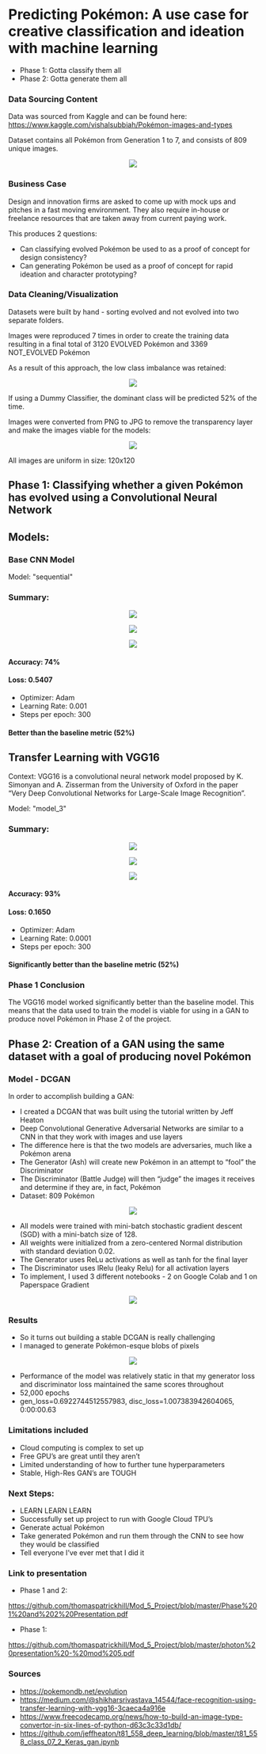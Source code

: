 # Predicting Pokémon: A use case for creative classification and ideation with machine learning

* Phase 1: Gotta classify them all
* Phase 2: Gotta generate them all

### Data Sourcing Content

Data was sourced from Kaggle and can be found here: https://www.kaggle.com/vishalsubbiah/Pokémon-images-and-types

Dataset contains all Pokémon from Generation 1 to 7, and consists of 809 unique images.

<p align='center'>
<img src='images/some_pokemon.png'>
</p>

### Business Case

Design and innovation firms are asked to come up with mock ups and pitches in a fast moving environment.  They also require in-house or freelance resources that are taken away from current paying work. 

This produces 2 questions:

* Can classifying evolved Pokémon be used to as a proof of concept for design consistency?
* Can generating Pokémon be used as a proof of concept for rapid ideation and character prototyping?


### Data Cleaning/Visualization

Datasets were built by hand - sorting evolved and not evolved into two separate folders.


Images were reproduced 7 times in order to create the training data resulting in a final total of 3120 EVOLVED Pokémon and 3369 NOT_EVOLVED Pokémon


As a result of this approach, the low class imbalance was retained:

<p align='center'>
<img src='images/class_imbalance.png'>
</p>


If using a Dummy Classifier, the dominant class will be predicted 52% of the time.


Images were converted from PNG to JPG to remove the transparency layer and make the images viable for the models:

<p align='center'>
<img src='images/jpg_version.png'>
</p>

All images are uniform in size: 120x120

## Phase 1: Classifying whether a given Pokémon has evolved using a Convolutional Neural Network

## Models:

### Base CNN Model

Model: "sequential"

### Summary:

<p align='center'>
<img src='images/base_loss.png'>
</p>

<p align='center'>
<img src='images/base_accuracy.png'>
</p>


<p align='center'>
<img src='images/base_results.png'>
</p>


#### Accuracy: 74%
#### Loss: 0.5407

* Optimizer: Adam
* Learning Rate: 0.001
* Steps per epoch: 300

#### Better than the baseline metric (52%)


## Transfer Learning with VGG16

Context: VGG16 is a convolutional neural network model proposed by K. Simonyan and A. Zisserman from the University of Oxford in the paper “Very Deep Convolutional Networks for Large-Scale Image Recognition”.

Model: "model_3"

### Summary:

<p align='center'>
<img src='images/model_loss.png'>
</p>

<p align='center'>
<img src='images/model_accuracy.png'>
</p>


<p align='center'>
<img src='images/model_results.png'>
</p>


#### Accuracy: 93%
#### Loss: 0.1650

* Optimizer: Adam
* Learning Rate: 0.0001
* Steps per epoch: 300

#### Significantly better than the baseline metric (52%)

### Phase 1 Conclusion

The VGG16 model worked significantly better than the baseline model.  This means that the data used to train the model is viable for using in a GAN to produce novel Pokémon in Phase 2 of the project.

## Phase 2: Creation of a GAN using the same dataset with a goal of producing novel Pokémon

### Model - DCGAN

In order to accomplish building a GAN:

* I created a DCGAN that was built using the tutorial written by Jeff Heaton
* Deep Convolutional Generative Adversarial Networks are similar to a CNN in that they work with images and use layers
* The difference here is that the two models are adversaries, much like a Pokémon arena
* The Generator (Ash) will create new Pokémon in an attempt to “fool” the Discriminator
* The Discriminator (Battle Judge) will then “judge” the images it receives and determine if they are, in fact, Pokémon
* Dataset: 809 Pokémon

<p align='center'>
<img src='images/gen_and_disc.png'>
</p>

* All models were trained with mini-batch stochastic gradient descent (SGD) with a mini-batch size of 128.
* All weights were initialized from a zero-centered Normal distribution with standard deviation 0.02.
* The Generator uses ReLu activations as well as tanh for the final layer
* The Discriminator uses lRelu (leaky Relu) for all activation layers
* To implement, I used 3 different notebooks - 2 on Google Colab and 1 on Paperspace Gradient

<p align='center'>
<img src='images/Deep-convolutional-generative-adversarial-networks-DCGAN-for-generative-model-of-BF-NSP.png'>
</p>

### Results

* So it turns out building a stable DCGAN is really challenging
* I managed to generate Pokémon-esque blobs of pixels

<p align='center'>
<img src='images/generated_pokemon.png'>
</p>

* Performance of the model was relatively static in that my generator loss and discriminator loss maintained the same scores throughout
* 52,000 epochs
* gen_loss=0.6922744512557983, disc_loss=1.007383942604065, 0:00:00.63

### Limitations included

* Cloud computing is complex to set up
* Free GPU’s are great until they aren’t
* Limited understanding of how to further tune hyperparameters
* Stable, High-Res GAN’s are TOUGH

### Next Steps:

* LEARN LEARN LEARN
* Successfully set up project to run with Google Cloud TPU’s
* Generate actual Pokémon
* Take generated Pokémon and run them through the CNN to see how they would be classified
* Tell everyone I’ve ever met that I did it

### Link to presentation

* Phase 1 and 2:

https://github.com/thomaspatrickhill/Mod_5_Project/blob/master/Phase%201%20and%202%20Presentation.pdf

* Phase 1:

https://github.com/thomaspatrickhill/Mod_5_Project/blob/master/photon%20presentation%20-%20mod%205.pdf

### Sources

* https://pokemondb.net/evolution
* https://medium.com/@shikharsrivastava_14544/face-recognition-using-transfer-learning-with-vgg16-3caeca4a916e
* https://www.freecodecamp.org/news/how-to-build-an-image-type-convertor-in-six-lines-of-python-d63c3c33d1db/
* https://github.com/jeffheaton/t81_558_deep_learning/blob/master/t81_558_class_07_2_Keras_gan.ipynb



